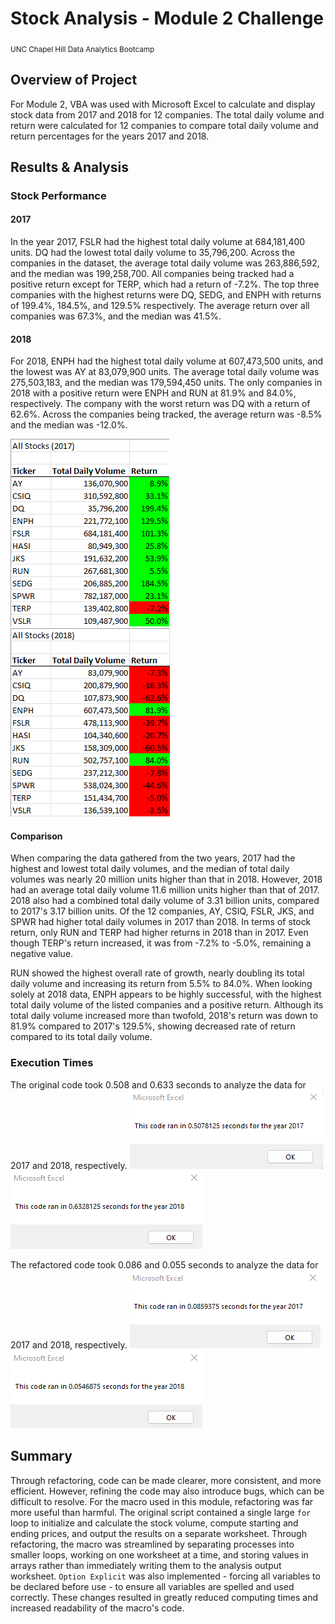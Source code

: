 # Stock Analysis - Module 2 Challenge
<sub>UNC Chapel Hill Data Analytics Bootcamp</sub>

## Overview of Project
For Module 2, VBA was used with Microsoft Excel to calculate and display stock data from 2017 and 2018 for 12 companies. The total daily volume and return were calculated for 12 companies to compare total daily volume and return percentages for the years 2017 and 2018.

## Results & Analysis
### Stock Performance
#### 2017
In the year 2017, FSLR had the highest total daily volume at 684,181,400 units. DQ had the lowest total daily volume to 35,796,200. Across the companies in the dataset, the average total daily volume was 263,886,592, and the median was 199,258,700. All companies being tracked had a positive return except for TERP, which had a return of -7.2%. The top three companies with the highest returns were DQ, SEDG, and ENPH with returns of 199.4%, 184.5%, and 129.5% respectively. The average return over all companies was 67.3%, and the median was 41.5%.

#### 2018
For 2018, ENPH had the highest total daily volume at 607,473,500 units, and the lowest was AY at 83,079,900 units. The average total daily volume was 275,503,183, and the median was 179,594,450 units. The only companies in 2018 with a positive return were ENPH and RUN at 81.9% and 84.0%, respectively. The company with the worst return was DQ with a return of 62.6%. Across the companies being tracked, the average return was -8.5% and the median was -12.0%.

![2017 Stock Performance](/images/VBA_Challenge_2017.png) ![2018 Stock Performance](/images/VBA_Challenge_2018.png)
#### Comparison
When comparing the data gathered from the two years, 2017 had the highest and lowest total daily volumes, and the median of total daily volumes was nearly 20 million units higher than that in 2018. However, 2018 had an average total daily volume 11.6 million units higher than that of 2017. 2018 also had a combined total daily volume of 3.31 billion units, compared to 2017's 3.17 billion units. Of the 12 companies, AY, CSIQ, FSLR, JKS, and SPWR had higher total daily volumes in 2017 than 2018. In terms of stock return, only RUN and TERP had higher returns in 2018 than in 2017. Even though TERP's return increased, it was from -7.2% to -5.0%, remaining a negative value.

RUN showed the highest overall rate of growth, nearly doubling its total daily volume and increasing its return from 5.5% to 84.0%. When looking solely at 2018 data, ENPH appears to be highly successful, with the highest total daily volume of the listed companies and a positive return. Although its total daily volume increased more than twofold, 2018's return was down to 81.9% compared to 2017's 129.5%, showing decreased rate of return compared to its total daily volume.

### Execution Times
The original code took 0.508 and 0.633 seconds to analyze the data for 2017 and 2018, respectively.
![2017 Non-Refactored Time](/images/VBA_Challenge_2017_Time_Not_Refactored.png) ![2017 Refactored Time](/images/VBA_Challenge_2018_Time_Not_Refactored.png)

The refactored code took 0.086 and 0.055 seconds to analyze the data for 2017 and 2018, respectively.
![2018 Non-Refactored Time](/images/VBA_Challenge_2017_Time.png) ![2018 Refactored Time](/images/VBA_Challenge_2018_Time.png)

## Summary
Through refactoring, code can be made clearer, more consistent, and more efficient. However, refining the code may also introduce bugs, which can be difficult to resolve. For the macro used in this module, refactoring was far more useful than harmful. The original script contained a single large `for` loop to initialize and calculate the stock volume, compute starting and ending prices, and output the results on a separate worksheet. Through refactoring, the macro was streamlined by separating processes into smaller loops, working on one worksheet at a time, and storing values in arrays rather than immediately writing them to the analysis output worksheet. `Option Explicit` was also implemented - forcing all variables to be declared before use - to ensure all variables are spelled and used correctly. These changes resulted in greatly reduced computing times and increased readability of the macro's code.

